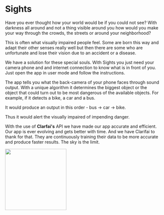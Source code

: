 # Sights
Have you ever thought how your world would be if you could not see? With darkness all around and not a thing visible around you how would you make your way through the crowds, the streets or around your neighborhood? <p>
This is often what visually impaired people feel. Some are born this way and adapt their other senses really well but then there are some who are unfortunate and lose their vision due to an accident or a disease.<p>
We have a solution for these special souls. With Sights you just need your camera phone and and internet connection to know what is in front of you. Just open the app in user mode and follow the instructions.<p>
The app tells you what the back-camera of your phone faces through sound output. With a unique algorithm it determines the biggest object or the object that could turn out to be most dangerous of the available objects. For example, if it detects a bike, a car and a bus. <p> It would produce an output in this order - bus -> car -> bike.<p>
Thus it would alert the visually impaired of impending danger. <p>
With the use of <b>Clarfai's</b> API we have made our app accurate and efficient. Our app is ever evolving and gets better with time. And we have Clarifai to thank for that. They are continuously training their data to be more accurate and produce faster results. The sky is the limit.

<img src="https://i.imgur.com/56EUw5D.jpg" width="200">
